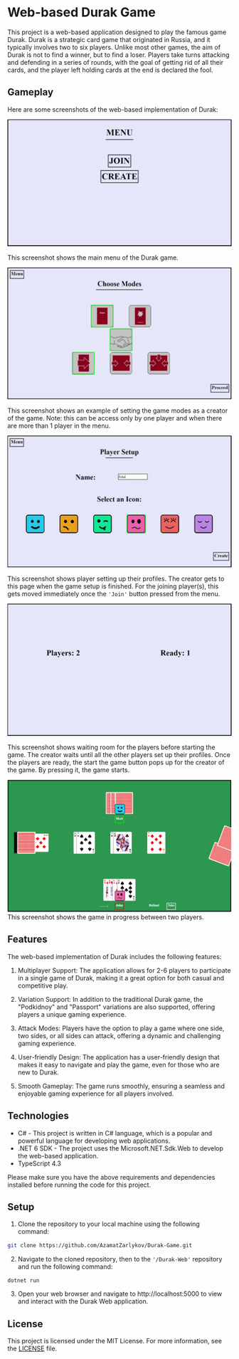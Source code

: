 # Web-based Durak Game

This project is a web-based application designed to play the famous game Durak. Durak is a strategic card game that originated in Russia, and it typically involves two to six players. Unlike most other games, the aim of Durak is not to find a winner, but to find a loser. Players take turns attacking and defending in a series of rounds, with the goal of getting rid of all their cards, and the player left holding cards at the end is declared the fool.

## Gameplay

Here are some screenshots of the web-based implementation of Durak:

![Screenshot 1](/Documentation/img/Screenshot%202023-02-11%20191252.jpg)

This screenshot shows the main menu of the Durak game.

![Screenshot 2](/Documentation/img/create_modes.jpg)

This screenshot shows an example of setting the game modes as a creator of the game. Note: this can be access only by one player and when there are more than 1 player in the menu.

![Screenshot 3](/Documentation/img/player_setup.jpg)

This screenshot shows player setting up their profiles. The creator gets to this page when the game setup is finished. For the joining player(s), this gets moved immediately once the `'Join'` button pressed from the menu.

![Screenshot 4](/Documentation/img/waiting_room.jpg)

This screenshot shows waiting room for the players before starting the game. The creator waits until all the other players set up their profiles. Once the players are ready, the start the game button pops up for the creator of the game. By pressing it, the game starts.

![Screenshot 4](/Documentation/img/gameplay.jpg)
This screenshot shows the game in progress between two players. 

## Features

The web-based implementation of Durak includes the following features:

1. Multiplayer Support: The application allows for 2-6 players to participate in a single game of Durak, making it a great option for both casual and competitive play.

2. Variation Support: In addition to the traditional Durak game, the "Podkidnoy" and "Passport" variations are also supported, offering players a unique gaming experience.

3. Attack Modes: Players have the option to play a game where one side, two sides, or all sides can attack, offering a dynamic and challenging gaming experience.

4. User-friendly Design: The application has a user-friendly design that makes it easy to navigate and play the game, even for those who are new to Durak.

5. Smooth Gameplay: The game runs smoothly, ensuring a seamless and enjoyable gaming experience for all players involved.

## Technologies

* C# - This project is written in C# language, which is a popular and powerful language for developing web applications.
* .NET 6 SDK - The project uses the Microsoft.NET.Sdk.Web to develop the web-based application.
* TypeScript 4.3

Please make sure you have the above requirements and dependencies installed before running the code for this project.

## Setup

1. Clone the repository to your local machine using the following command: 

```bash
git clone https://github.com/AzamatZarlykov/Durak-Game.git
```
2. Navigate to the cloned repository, then to the `'/Durak-Web'` repository and run the following command:

```
dotnet run
```

3. Open your web browser and navigate to http://localhost:5000 to view and interact with the Durak Web application.

## License
This project is licensed under the MIT License. For more information, see the [LICENSE](LICENSE)  file.
